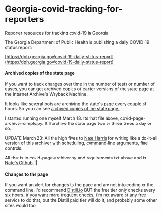 # Georgia-covid-tracking-for-reporters
Reporter resources for tracking covid-19 in Georgia

The Georgia Department of Public Health is publishing a daily COVID-19 status report:
 
[https://dph.georgia.gov/covid-19-daily-status-report](https://dph.georgia.gov/covid-19-daily-status-report)

#### Archived copies of the state page

If you want to track changes over time in the number of tests or number of cases, you can get archived copies of earlier versions of the state page at the Internet Archive's Wayback Machine.

It looks like several bots are archiving the state's page every couple of hours. So you can see [archived copies of the state page.](https://web.archive.org/web/*/https://dph.georgia.gov/covid-19-daily-status-report)

I started running one myself March 18. Its that file above, covid-page-archiver-simple.py. It'll archive the state page two or three times a day or so.

UPDATE March 23: All the high fives to [Nate Harris](https://github.com/nwithan8) for writing like a do-it-all version of this archiver with scheduling, command-line arguments, fine controls.

All that is in covid-page-archiver.py and requirements.txt above and in [Nate's Github](https://github.com/nwithan8/Georgia-covid-tracking-for-reporters).  🙏

#### Changes to the page

If you want an alert for changes to the page and are not into coding or the command line, I'd recommend [Distill.io](https://www.distill.io) BUT the free tier only checks every six hours.
If you want more frequent checks, I'm not aware of any free service to do that, but the Distill paid tier will do it, and probably some other sites would too.


